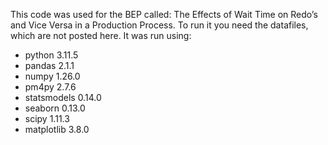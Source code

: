 This code was used for the BEP called: The Effects of Wait Time on Redo’s and Vice Versa in a Production Process. To run it you need the datafiles, which are not posted here.
It was run using:
- python 3.11.5
- pandas 2.1.1
- numpy 1.26.0
- pm4py 2.7.6
- statsmodels 0.14.0
- seaborn 0.13.0
- scipy 1.11.3
- matplotlib 3.8.0

